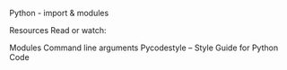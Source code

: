 Python - import & modules

Resources
Read or watch:

Modules
Command line arguments
Pycodestyle – Style Guide for Python Code
